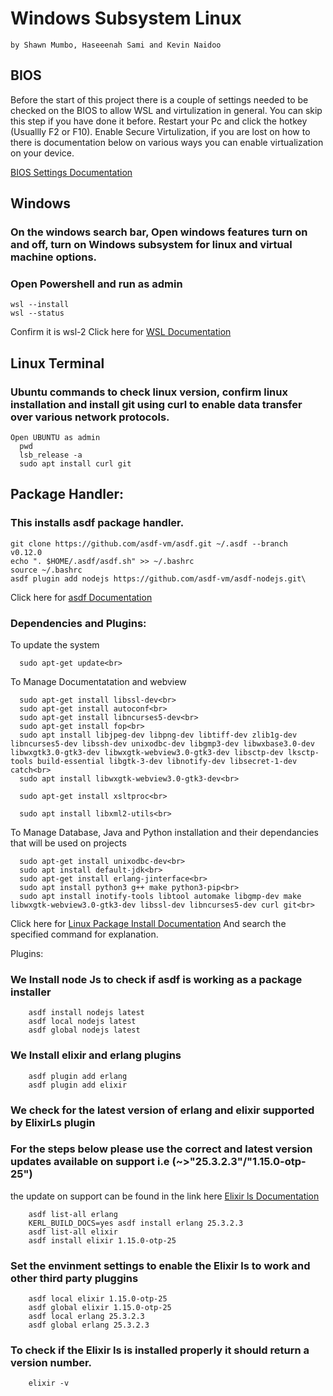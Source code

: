 # Windows Subsystem Linux 
    by Shawn Mumbo, Haseeenah Sami and Kevin Naidoo
## BIOS

Before the start of this project there is a couple of settings needed to be checked on the BIOS to allow WSL and virtulization in general.
You can skip this step if you have done it before.
Restart your Pc and click the hotkey (Usuallly F2 or F10).
Enable Secure Virtulization, if you are lost on how to there is documentation below on various ways you can enable virtualization on your device.

[BIOS Settings Documentation](https://www.minitool.com/news/enable-virtualization-windows-10.html)

## Windows

### On the windows search bar, Open windows features turn on and off, turn on Windows subsystem for linux and virtual machine options.
### Open Powershell and run as admin

    wsl --install
    wsl --status

   Confirm it is wsl-2
   Click here for [WSL Documentation](https://learn.microsoft.com/en-us/windows/wsl/)

## Linux Terminal

### Ubuntu commands to check linux version, confirm linux installation and install git using curl to enable data transfer over various network protocols. 

    Open UBUNTU as admin
      pwd
      lsb_release -a 
      sudo apt install curl git
## Package Handler:

### This installs asdf package handler. 

    git clone https://github.com/asdf-vm/asdf.git ~/.asdf --branch v0.12.0     
    echo ". $HOME/.asdf/asdf.sh" >> ~/.bashrc     
    source ~/.bashrc
    asdf plugin add nodejs https://github.com/asdf-vm/asdf-nodejs.git\
Click here for [asdf Documentation](https://asdf-vm.com/guide/introduction.html)
    
### Dependencies and Plugins:<br>

To update the system

      sudo apt-get update<br>

To Manage Documentatation and webview 

      sudo apt-get install libssl-dev<br>
      sudo apt-get install autoconf<br>
      sudo apt-get install libncurses5-dev<br>
      sudo apt-get install fop<br>
      sudo apt install libjpeg-dev libpng-dev libtiff-dev zlib1g-dev libncurses5-dev libssh-dev unixodbc-dev libgmp3-dev libwxbase3.0-dev libwxgtk3.0-gtk3-dev libwxgtk-webview3.0-gtk3-dev libsctp-dev lksctp-tools build-essential libgtk-3-dev libnotify-dev libsecret-1-dev catch<br>
      sudo apt install libwxgtk-webview3.0-gtk3-dev<br>
      
      sudo apt-get install xsltproc<br>
      
      sudo apt install libxml2-utils<br>

To Manage Database, Java and Python installation and their dependancies that will be used on projects

      sudo apt-get install unixodbc-dev<br>
      sudo apt install default-jdk<br>
      sudo apt-get install erlang-jinterface<br>
      sudo apt install python3 g++ make python3-pip<br>
      sudo apt install inotify-tools libtool automake libgmp-dev make libwxgtk-webview3.0-gtk3-dev libssl-dev libncurses5-dev curl git<br> 
      
Click here for [Linux Package Install Documentation](https://howtoinstall.co/en/)
And search the specified command for explanation.
      
      
   Plugins:
### We Install node Js to check if asdf is working as a package installer
    
        asdf install nodejs latest    
        asdf local nodejs latest    
        asdf global nodejs latest

        
### We Install elixir and erlang plugins 

        
        asdf plugin add erlang    
        asdf plugin add elixir

### We check for the latest version of erlang and elixir supported by ElixirLs plugin
### For the steps below please use the correct and latest version updates available on support i.e (~>"25.3.2.3"/"1.15.0-otp-25")
the update on support can be found in the link here [Elixir ls Documentation](https://github.com/elixir-lsp/elixir-ls)

        asdf list-all erlang
        KERL_BUILD_DOCS=yes asdf install erlang 25.3.2.3
        asdf list-all elixir
        asdf install elixir 1.15.0-otp-25    

### Set the envinment settings to enable the Elixir ls to work and other third party pluggins
        asdf local elixir 1.15.0-otp-25    
        asdf global elixir 1.15.0-otp-25
        asdf local erlang 25.3.2.3  
        asdf global erlang 25.3.2.3

### To check if the Elixir ls is installed properly it should return a version number.
        elixir -v




     
   
